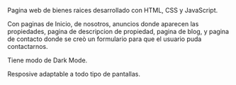 Pagina web de bienes raices desarrollado con HTML, CSS y JavaScript. 

Con paginas de Inicio, de nosotros, anuncios donde aparecen las propiedades, pagina de descripcion de propiedad, pagina de blog, y pagina de contacto donde se creò un formulario para que el usuario puda contactarnos.

Tiene modo de Dark Mode.

Resposive adaptable a todo tipo de pantallas.